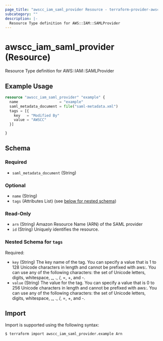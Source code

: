 ```yaml
---
page_title: "awscc_iam_saml_provider Resource - terraform-provider-awscc"
subcategory: ""
description: |-
  Resource Type definition for AWS::IAM::SAMLProvider
---
```


# awscc_iam_saml_provider (Resource)

Resource Type definition for AWS::IAM::SAMLProvider

## Example Usage

```terraform
resource "awscc_iam_saml_provider" "example" {
  name                   = "example"
  saml_metadata_document = file("saml-metadata.xml")
  tags = [{
    key   = "Modified By"
    value = "AWSCC"
  }]

}
```

<!-- schema generated by tfplugindocs -->
## Schema

### Required

- `saml_metadata_document` (String)

### Optional

- `name` (String)
- `tags` (Attributes List) (see [below for nested schema](#nestedatt--tags))

### Read-Only

- `arn` (String) Amazon Resource Name (ARN) of the SAML provider
- `id` (String) Uniquely identifies the resource.

<a id="nestedatt--tags"></a>
### Nested Schema for `tags`

Required:

- `key` (String) The key name of the tag. You can specify a value that is 1 to 128 Unicode characters in length and cannot be prefixed with aws:. You can use any of the following characters: the set of Unicode letters, digits, whitespace, _, ., /, =, +, and -.
- `value` (String) The value for the tag. You can specify a value that is 0 to 256 Unicode characters in length and cannot be prefixed with aws:. You can use any of the following characters: the set of Unicode letters, digits, whitespace, _, ., /, =, +, and -.

## Import

Import is supported using the following syntax:

```shell
$ terraform import awscc_iam_saml_provider.example Arn
```